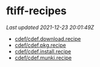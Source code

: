# ftiff-recipes

_Last updated 2021-12-23 20:01:49Z_

- [cdef/cdef.download.recipe](/autopkg-dupe-tracker/ftiff-recipes/cdef/cdef.download.recipe)
- [cdef/cdef.pkg.recipe](/autopkg-dupe-tracker/ftiff-recipes/cdef/cdef.pkg.recipe)
- [cdef/cdef.install.recipe](/autopkg-dupe-tracker/ftiff-recipes/cdef/cdef.install.recipe)
- [cdef/cdef.munki.recipe](/autopkg-dupe-tracker/ftiff-recipes/cdef/cdef.munki.recipe)